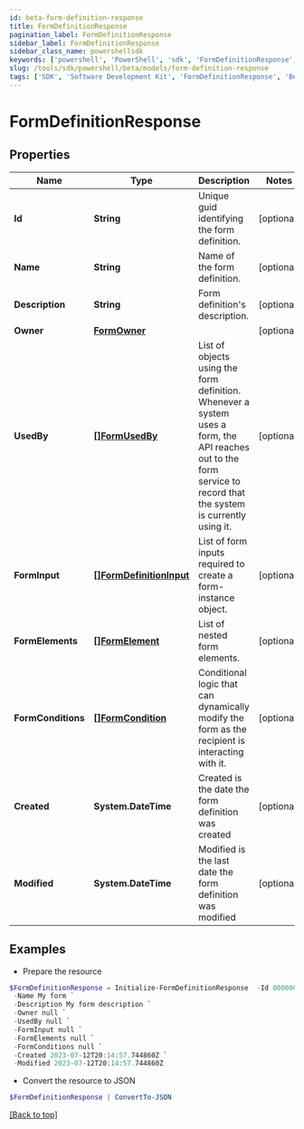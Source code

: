 ```yaml
---
id: beta-form-definition-response
title: FormDefinitionResponse
pagination_label: FormDefinitionResponse
sidebar_label: FormDefinitionResponse
sidebar_class_name: powershellsdk
keywords: ['powershell', 'PowerShell', 'sdk', 'FormDefinitionResponse', 'BetaFormDefinitionResponse'] 
slug: /tools/sdk/powershell/beta/models/form-definition-response
tags: ['SDK', 'Software Development Kit', 'FormDefinitionResponse', 'BetaFormDefinitionResponse']
---
```



# FormDefinitionResponse

## Properties

Name | Type | Description | Notes
------------ | ------------- | ------------- | -------------
**Id** | **String** | Unique guid identifying the form definition. | [optional] 
**Name** | **String** | Name of the form definition. | [optional] 
**Description** | **String** | Form definition's description. | [optional] 
**Owner** | [**FormOwner**](form-owner) |  | [optional] 
**UsedBy** | [**[]FormUsedBy**](form-used-by) | List of objects using the form definition. Whenever a system uses a form, the API reaches out to the form service to record that the system is currently using it. | [optional] 
**FormInput** | [**[]FormDefinitionInput**](form-definition-input) | List of form inputs required to create a form-instance object. | [optional] 
**FormElements** | [**[]FormElement**](form-element) | List of nested form elements. | [optional] 
**FormConditions** | [**[]FormCondition**](form-condition) | Conditional logic that can dynamically modify the form as the recipient is interacting with it. | [optional] 
**Created** | **System.DateTime** | Created is the date the form definition was created | [optional] 
**Modified** | **System.DateTime** | Modified is the last date the form definition was modified | [optional] 

## Examples

- Prepare the resource
```powershell
$FormDefinitionResponse = Initialize-FormDefinitionResponse  -Id 00000000-0000-0000-0000-000000000000 `
 -Name My form `
 -Description My form description `
 -Owner null `
 -UsedBy null `
 -FormInput null `
 -FormElements null `
 -FormConditions null `
 -Created 2023-07-12T20:14:57.744860Z `
 -Modified 2023-07-12T20:14:57.744860Z
```

- Convert the resource to JSON
```powershell
$FormDefinitionResponse | ConvertTo-JSON
```


[[Back to top]](#) 

